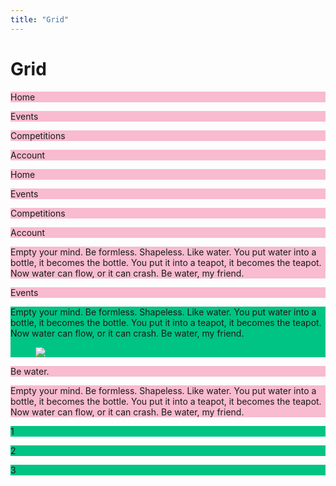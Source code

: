 ```yaml
---
title: "Grid"
---
```


# Grid

<div class="grid">
    <div class="grid-col">
        <p style="background: #f8bbd0;">Home</p>
    </div>
    <div class="grid-col">
        <p style="background: #f8bbd0;">Events</p>
    </div>
    <div class="grid-col">
        <p style="background: #f8bbd0;">Competitions</p>
    </div>
    <div class="grid-col">
        <p style="background: #f8bbd0;">Account</p>
    </div>
</div>

<div class="grid grid--wrap">
    <div class="grid-col">
        <p style="background: #f8bbd0;">Home</p>
    </div>
    <div class="grid-col u-1/1@xs u-3/4@m u-3/4@l">
        <p style="background: #f8bbd0;">Events</p>
    </div>
    <div class="grid-col">
        <p style="background: #f8bbd0;">Competitions</p>
    </div>
    <div class="grid-col">
        <p style="background: #f8bbd0;">Account</p>
    </div>
</div>

<div class="grid">
    <div class="grid-col">
        <p style="background: #f8bbd0;">Empty your mind. Be formless. Shapeless. Like water. You put water into a bottle, it becomes the bottle. You put it into a teapot, it becomes the teapot. Now water can flow, or it can crash. Be water, my friend.</p>
    </div>
    <div class="grid-col grid-col--alignMiddle">
        <p style="background: #f8bbd0;">Events</p>
    </div>
</div>

<div class="grid">
    <div class="grid-col u-3/4@xs">
        <div class="media" style="background: #00c483;">
            <div class="media-content">
                <p>Empty your mind. Be formless. Shapeless. Like water. You put water into a bottle, it becomes the bottle. You put it into a teapot, it becomes the teapot. Now water can flow, or it can crash. Be water, my friend.</p>
            </div>
            <figure class="media-figureLeft">
                <img src="http://placehold.it/80x80.png">
            </figure>
        </div>
    </div>
    <div class="grid-col grid-col--alignBottom">
        <p style="background: #f8bbd0;">Be water.</p>
    </div>
</div>

<p style="background: #f8bbd0;">Empty your mind. Be formless. Shapeless. Like water. You put water into a bottle, it becomes the bottle. You put it into a teapot, it becomes the teapot. Now water can flow, or it can crash. Be water, my friend.</p>

<div class="grid">
    <div class="grid-col u-order-3@m">
        <p style="background: #00c483;">1</p>
    </div>
    <div class="grid-col u-order-1@m">
        <p style="background: #00c483;">2</p>
    </div>
    <div class="grid-col u-order-2@m">
        <p style="background: #00c483;">3</p>
    </div>
</div>
